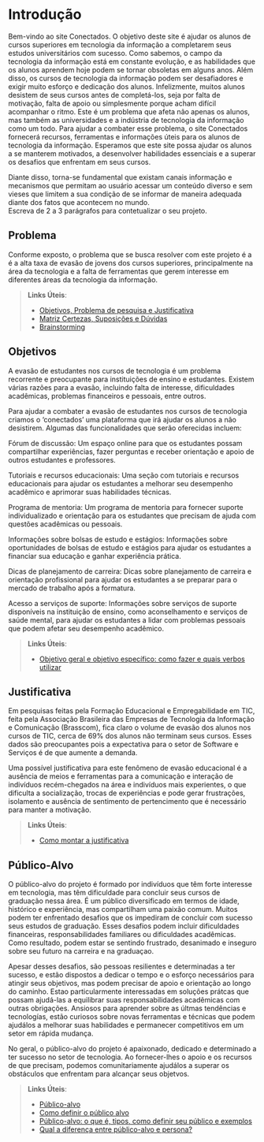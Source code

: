 # Introdução

Bem-vindo ao site Conectados. O objetivo deste site é ajudar os alunos de cursos superiores em tecnologia da informação a completarem seus estudos universitários com sucesso. Como sabemos, o campo da tecnologia da informação está em constante evolução, e as habilidades que os alunos aprendem hoje podem se tornar obsoletas em alguns anos. Além disso, os cursos de tecnologia da informação podem ser desafiadores e exigir muito esforço e dedicação dos alunos.
Infelizmente, muitos alunos desistem de seus cursos antes de completá-los, seja por falta de motivação, falta de apoio ou simplesmente porque acham difícil acompanhar o ritmo. Este é um problema que afeta não apenas os alunos, mas também as universidades e a indústria de tecnologia da informação como um todo.
Para ajudar a combater esse problema, o site Conectados fornecerá recursos, ferramentas e informações úteis para os alunos de tecnologia da informação. Esperamos que este site possa ajudar os alunos a se manterem motivados, a desenvolver habilidades essenciais e a superar os desafios que enfrentam em seus cursos.

 

Diante disso, torna-se fundamental que existam canais informação e mecanismos que permitam ao usuário acessar um conteúdo diverso e sem vieses que limitem a sua condição de se informar de maneira adequada diante dos fatos que acontecem no mundo.  
Escreva de 2 a 3 parágrafos para contetualizar o seu projeto.

## Problema

Conforme exposto, o problema que se busca resolver com este projeto é a é a alta taxa de evasão de jovens dos cursos superiores, principalmente na área da tecnologia e a falta de ferramentas que gerem interesse em diferentes áreas da tecnologia da informação. 

> **Links Úteis**:
> - [Objetivos, Problema de pesquisa e Justificativa](https://medium.com/@versioparole/objetivos-problema-de-pesquisa-e-justificativa-c98c8233b9c3)
> - [Matriz Certezas, Suposições e Dúvidas](https://medium.com/educa%C3%A7%C3%A3o-fora-da-caixa/matriz-certezas-suposi%C3%A7%C3%B5es-e-d%C3%BAvidas-fa2263633655)
> - [Brainstorming](https://www.euax.com.br/2018/09/brainstorming/)

## Objetivos

A evasão de estudantes nos cursos de tecnologia é um problema recorrente e preocupante para instituições de ensino e estudantes. Existem várias razões para a evasão, incluindo falta de interesse, dificuldades acadêmicas, problemas financeiros e pessoais, entre outros. 

  

Para ajudar a combater a evasão de estudantes nos cursos de tecnologia criamos o ‘conectados’ uma plataforma que irá ajudar os alunos a não desistirem. Algumas das funcionalidades que serão oferecidas incluem: 

  

Fórum de discussão: Um espaço online para que os estudantes possam compartilhar experiências, fazer perguntas e receber orientação e apoio de outros estudantes e professores. 

Tutoriais e recursos educacionais: Uma seção com tutoriais e recursos educacionais para ajudar os estudantes a melhorar seu desempenho acadêmico e aprimorar suas habilidades técnicas. 

Programa de mentoria: Um programa de mentoria para fornecer suporte individualizado e orientação para os estudantes que precisam de ajuda com questões acadêmicas ou pessoais. 

Informações sobre bolsas de estudo e estágios: Informações sobre oportunidades de bolsas de estudo e estágios para ajudar os estudantes a financiar sua educação e ganhar experiência prática. 

Dicas de planejamento de carreira: Dicas sobre planejamento de carreira e orientação profissional para ajudar os estudantes a se preparar para o mercado de trabalho após a formatura. 

Acesso a serviços de suporte: Informações sobre serviços de suporte disponíveis na instituição de ensino, como aconselhamento e serviços de saúde mental, para ajudar os estudantes a lidar com problemas pessoais que podem afetar seu desempenho acadêmico. 
> **Links Úteis**:
> - [Objetivo geral e objetivo específico: como fazer e quais verbos utilizar](https://blog.mettzer.com/diferenca-entre-objetivo-geral-e-objetivo-especifico/)

## Justificativa

 Em pesquisas feitas pela Formação Educacional e Empregabilidade em TIC, feita pela Associação Brasileira das Empresas de Tecnologia da Informação e Comunicação (Brasscom), fica claro o volume de evasão dos alunos nos cursos de TIC, cerca de 69% dos alunos não terminam seus cursos. Esses dados são preocupantes pois a expectativa para o setor de Software e Serviços é de que aumente a demanda. 

 Uma possível justificativa para este fenômeno de evasão educacional é a ausência de meios e ferramentas para a comunicação e interação de indivíduos recém-chegados na área e indivíduos mais experientes, o que dificulta a socialização, trocas de experiências e pode gerar frustrações, isolamento e ausência de sentimento de pertencimento que é necessário para manter a motivação. 

> **Links Úteis**:
> - [Como montar a justificativa](https://guiadamonografia.com.br/como-montar-justificativa-do-tcc/)

## Público-Alvo

O público-alvo do projeto é formado por indivíduos que têm forte interesse em tecnologia, mas têm dificuldade para concluir seus cursos de graduação nessa área. É um público diversificado em termos de idade, histórico e experiência, mas compartilham uma paixão comum. Muitos podem ter enfrentado desafios que os impediram de concluir com sucesso seus estudos de graduação. Esses desafios podem incluir dificuldades financeiras, responsabilidades familiares ou dificuldades acadêmicas. Como resultado, podem estar se sentindo frustrado, desanimado e inseguro sobre seu futuro na carreira e na graduaçao. 

Apesar desses desafios, são pessoas resilientes e determinadas a ter sucesso, e estão dispostos a dedicar o tempo e o esforço necessários para atingir seus objetivos, mas podem precisar de apoio e orientação ao longo do caminho. Estao particularmente interessadas em soluções prátcas que possam ajudá-las a equilibrar suas responsabilidades acadêmicas com outras obrigações. Ansiosos para aprender sobre as últmas tendências e tecnologías, estão curiosos sobre novas ferramentas e técnicas que podem ajudálos a melhorar suas habilidades e permanecer competitivos em um setor em rápida mudança. 

No geral, o público-alvo do projeto é apaixonado, dedicado e determinado a ter sucesso no setor de tecnologia. Ao fornecer-lhes o apoio e os recursos de que precisam, podemos comunitariamente ajudálos a superar os obstáculos que enfrentam para alcançar seus objetvos. 

> **Links Úteis**:
> - [Público-alvo](https://blog.hotmart.com/pt-br/publico-alvo/)
> - [Como definir o público alvo](https://exame.com/pme/5-dicas-essenciais-para-definir-o-publico-alvo-do-seu-negocio/)
> - [Público-alvo: o que é, tipos, como definir seu público e exemplos](https://klickpages.com.br/blog/publico-alvo-o-que-e/)
> - [Qual a diferença entre público-alvo e persona?](https://rockcontent.com/blog/diferenca-publico-alvo-e-persona/)
